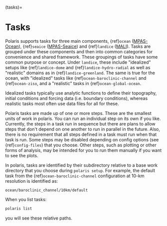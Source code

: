 (tasks)=

# Tasks

Polaris supports tasks for three main components, {ref}`ocean`
([MPAS-Ocean](https://mpas-dev.github.io/ocean/ocean.html)), {ref}`seaice`
([MPAS-Seaice](https://mpas-dev.github.io/sea_ice/sea_ice.html)) and
{ref}`landice` ([MALI](https://mpas-dev.github.io/land_ice/land_ice.html)).
Tasks are grouped under these components and then into common categories for
convenience and shared framework.  These groupings of tasks have some common 
purpose or concept. Under `landice`, these include "idealized" setups like 
{ref}`landice-dome` and {ref}`landice-hydro-radial` as well as "realistic" 
domains as in {ref}`landice-greenland`.  The same is true for the ocean, with
"idealized" tasks like {ref}`ocean-baroclinic-channel` and 
{ref}`ocean-ziso`, and a "realistic" tasks in {ref}`ocean-global-ocean`.

Idealized tasks typically use analytic functions to define their
topography, initial conditions and forcing data (i.e. boundary conditions),
whereas realistic tasks most often use data files for all for these.

Polaris tasks are made up of one or more steps.  These are the
smallest units of work in polaris. You can run an individual step on its own if
you like.  Currently, the steps in a task run in sequence but there are
plans to allow steps that don't depend on one another to run in parallel in the
future.  Also, there is no requirement that all steps defined in a task
must run when that task is run.  Some steps may be disabled depending on
config options (see {ref}`config-files`) that you choose.  Other steps, such
as plotting or other forms of analysis, may be intended for you to run them
manually if you want to see the plots.

In polaris, tasks are identified by their subdirectory relative to a base
work directory that you choose during `polaris setup`.  For example, the
default task from the {ref}`ocean-baroclinic-channel` configuration at
10-km resolution is identified as:

```none
ocean/baroclinic_channel/10km/default
```

When you list tasks:

```bash
polaris list
```

you will see these relative paths.
